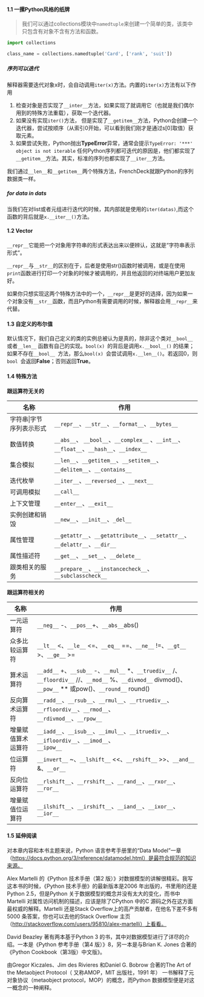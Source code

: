 #### 1.1 一摞Python风格的纸牌
> 我们可以通过collections模块中`namedtuple`来创建一个简单的类，该类中只包含有对象不含有方法和函数。

```python
import collections

class_name = collections.namedtuple('Card', ['rank', 'suit'])
```
##### 序列可以迭代
解释器需要迭代对象x时，会自动调用`iter(x)`方法。内置的`iter(x)`方法有以下作用

1. 检查对象是否实现了`__inter__`方法，如果实现了就调用它（也就是我们偶尔用到的特殊方法重载），获取一个迭代器。
2. 如果没有实现`iter()`方法， 但是实现了`__getitem__`方法，Python会创建一个迭代器，尝试按顺序（从索引0开始，可以看到我们刚才是通过s[0]取值）获取元素。
3. 如果尝试失败，Python抛出**TypeError**异常，通常会提示`TypeError: '***' object is not iterable`
任何Python序列都可迭代的原因是，他们都实现了`__getitem__`方法。其实，标准的序列也都实现了`__iter__`方法。

我们通过`__len__`和`__getitem__`两个特殊方法，FrenchDeck就跟Python的序列数据类一样。

##### for data in dats
当我们在对list或者元组进行迭代的时候，其内部就是使用的`iter(datas)`,而这个函数的背后就是`x.__iter__()`方法。

#### 1.2 Vector
`__repr__`它能把一个对象用字符串的形式表达出来以便辨认，这就是“字符串表示形式”。

`__repr__`与`__str__`的区别在于，后者是使用str()函数时被调用，或是在使用`print`函数进行打印一个对象的时候才被调用的，并且他返回的对终端用户更加友好。

如果你只想实现这两个特殊方法中的一个，`__repr__`是更好的选择，因为如果一个对象没有`__str__`函数，而且Python有需要调用的时候，解释器会用`__repr__`来代替。

#### 1.3 自定义的布尔值

默认情况下，我们自己定义的类的实例总被认为是真的，除非这个类对`__bool__ `或者`__len__` 函数有自己的实现。`bool(x) `的背后是调用`x.__bool__()` 的结果；如果不存在`__bool__ `方法，那么`bool(x) `会尝试调用`x.__len__()`。若返回0，则`bool `会返回**False**；否则返回**True**。

#### 1.4 特殊方法

**跟运算符无关的**

| 名称                     | 作用                                                         |
| ------------------------ | ------------------------------------------------------------ |
| 字符串\|字节序列表示形式 | `__repr__`、`__str__`、`__format__`、`__bytes__`             |
| 数值转换                 | `__abs__`、 `__bool__`、`__complex__` 、`__int__`、`__float__`、`__hash__`、`__index__` |
| 集合模拟                 | `__len__`、`__getitem__`、`__setitem__`、`__delitem__`、`__contains__` |
| 迭代枚举                 | `__iter__`、`__reversed__`、`__next__`                       |
| 可调用模拟               | `__call__`                                                   |
| 上下文管理               | `__enter__`、`__exit__`                                      |
| 实例创建和销毁           | `__new__`、`__init__`、`_del__`                              |
| 属性管理                 | `__getattr__`、`__getattribute__`、`__setattr__`、`__delattr__`、`__dir__` |
| 属性描述符               | `__get__`、`__set__`、`__delete__`                           |
| 跟类相关的服务           | `__prepare__`、`__instancecheck__`、`__subclasscheck__`      |

**跟运算符相关的**

| 名称               | 作用                                                         |
| ------------------ | ------------------------------------------------------------ |
| 一元运算符         | `__neg__` -、`__pos__`+、`__abs__`abs()                      |
| 众多比较运算符     | `__lt__` <、`__le__` <=、`__eq__` ==、`__ne__` !=、`__gt__` >、`__ge__` >= |
| 算术运算符         | `__add__` +、`__sub__` -、`__mul__` *、`__truediv__` /、`__floordiv__` //、`__mod__` %、`__divmod__` divmod()、`__pow__` ** 或pow()、`__round__` round() |
| 反向算术运算符     | `__radd__`、`__rsub__`、`__rmul__`、`__rtruediv__`、`__rfloordiv__`、`__rmod__`、<br/>`__rdivmod__`、`__rpow__` |
| 增量赋值算术运算符 | `__iadd__`、`__isub__`、`__imul__`、`__itruediv__`、`__ifloordiv__`、`__imod__`、<br/>`__ipow__` |
| 位运算符           | `__invert__` ~、`__lshift__` <<、`__rshift__` >>、`__and__` &、`__or__` |
| 反向位运算符       | `__rlshift__`、`__rrshift__`、`__rand__`、`__rxor__`、`__ror__` |
| 增量赋值位运算符   | `__ilshift__`、`__irshift__`、`__iand__`、`__ixor__`、`__ior__` |

#### 1.5 延伸阅读

对本章内容和本书主题来说，Python 语言参考手册里的“Data Model”一章（https://docs.python.org/3/reference/datamodel.html）是最符合规范的知识来源。

Alex Martelli 的《Python 技术手册（第2 版）》对数据模型的讲解很精彩。我写这本书的时候，《Python 技术手册》的最新版本是2006 年出版的，书里用的还是Python 2.5，但是Python 关于数据模型的概念并没有太大的变化，而书中Martelli 对属性访问机制的描述，应该是除了CPython 中的C 源码之外在这方面最权威的解释。Martelli 还是Stack Overflow上的高产贡献者，在他名下差不多有5000 条答案，你也可以去他的Stack Overflow 主页（http://stackoverflow.com/users/95810/alex-martelli）上看看。

David Beazley 著有两本基于Python 3 的书，其中对数据模型进行了详尽的介绍。一本是《Python 参考手册（第4 版）》8，另一本是与Brian K. Jones 合著的《Python Cookbook（第3版）中文版》。

由Gregor Kiczales、Jim des Rivieres 和Daniel G. Bobrow 合著的The Art of the Metaobject Protocol（ 又称AMOP，MIT 出版社，1991 年） 一书解释了元对象协议（metaobject protocol，MOP）的概念，而Python 数据模型便是对这一概念的一种阐释。

